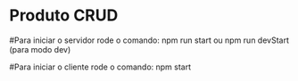 # Produto CRUD

#Para iniciar o servidor rode o comando: 
npm run start
ou
npm run devStart (para modo dev)

#Para iniciar o cliente rode o comando: 
npm start
